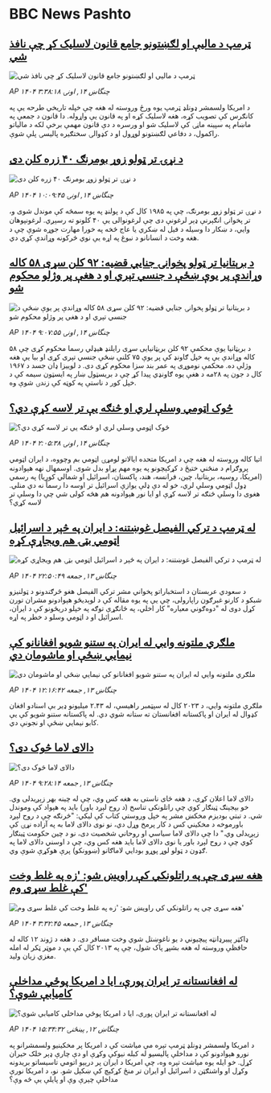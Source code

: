 # BBC News Pashto## [ټرمپ د مالیې او لګښتونو جامع قانون لاسلیک کړ چې نافذ شي](https://www.bbc.com/pashto/articles/cly805y0lxpo?at_campaign=githubrss)![ټرمپ د مالیې او لګښتونو جامع قانون لاسلیک کړ چې نافذ شي](https://ichef.bbci.co.uk/ace/ws/240/cpsprodpb/dc94/live/c5a9c3c0-5948-11f0-960d-e9f1088a89fe.jpg)_AP ۱۴۰۴ چنگاښ ۱۴, اونۍ ۳:۳۸:۱۸_د امریکا ولسمشر ډونلډ ټرمپ یوه ورځ وروسته له هغه چې خپله تاریخي طرحه یې په کانګرس کې تصویب کړه، هغه لاسلیک کړه او په قانون یې واړوله. دا قانون د جمعې په ماښام په سپینه ماڼۍ کې لاسلیک شو او ورسره د دې قانون مهمې برخې لکه د مالیاتو راکمول، د دفاعي لګښتونو لوړول او د کډوالۍ سختګیره پالیسۍ پلې شوې.## [د نړۍ تر ټولو زوړ بومرنګ ۴۰ زره کلن دی](https://www.bbc.com/pashto/articles/cx2nnky1010o?at_campaign=githubrss)![د نړۍ تر ټولو زوړ بومرنګ ۴۰ زره کلن دی](https://ichef.bbci.co.uk/ace/ws/240/cpsprodpb/4ff2/live/fece8120-5689-11f0-960d-e9f1088a89fe.png)_AP ۱۴۰۴ چنگاښ ۱۴, اونۍ ۱۰:۰۹:۴۵_د نړۍ تر ټولو زوړ بومرنګ، چې په ۱۹۸۵ کال کې د پولنډ په یوه سمڅه کې موندل شوی و، تر پخوانۍ انګېرنې ډېر لرغونې دی چې لرغونوالی یې ۴۰ کلونو ته رسېږي.
لرغونپوهان وايي، د ښکار دا وسیله د فیل له ښکري یا عاج څخه په خورا مهارت جوړه شوې چې د هغه وخت د انسانانو د نبوغ په اړه یې نوي څرکونه وړاندې کړي دي.## [د برېتانیا تر ټولو پخوانۍ جنايي قضیه: ۹۲ کلن سړی ۵۸ کاله وړاندې پر یوې ښځې د جنسي تېري او د هغې پر وژلو محکوم شو](https://www.bbc.com/pashto/articles/c628n24z51no?at_campaign=githubrss)![د برېتانیا تر ټولو پخوانۍ جنايي قضیه: ۹۲ کلن سړی ۵۸ کاله وړاندې پر یوې ښځې د جنسي تېري او د هغې پر وژلو محکوم شو](https://ichef.bbci.co.uk/ace/ws/240/cpsprodpb/dabd/live/a08509c0-581b-11f0-9074-8989d8c97d87.jpg)_AP ۱۴۰۴ چنگاښ ۱۴, اونۍ ۹:۰۷:۵۵_د بریټانیا یوې محکمې  ۹۲ کلن بریټانیایی سړی رایلنډ هیډلي رسما محکوم کړی چې ۵۸ کاله وړاندې یې په خپل ګاونډ کې پر یوې ۷۵ کلنې ښځې جنسي تېری کړی او بیا یې هغه وژلې ده. محکمې نوموړی په عمر بند سزا محکوم کړی دی. 
د لوییزا ډان جسد د ۱۹۶۷ کال د جون په ۲۸مه د هغې یوه ګاونډي پیدا کړ چې د بریسټول ښار په ایسټون سیمه کې د خپل کور د ناستې په کوټه کې زندۍ شوې وه.## [څوک اټومي وسلې لري او څنګه یې تر لاسه کړې دي؟](https://www.bbc.com/pashto/articles/clyn17qlpwwo?at_campaign=githubrss)![څوک اټومي وسلې لري او څنګه یې تر لاسه کړې دي؟](https://ichef.bbci.co.uk/ace/ws/240/cpsprodpb/b755/live/66e97930-592e-11f0-b5c5-012c5796682d.jpg)_AP ۱۴۰۴ چنگاښ ۱۴, اونۍ ۲:۰۵:۳۸_اتیا کاله وروسته له هغه چې د امریکا متحده ایالاتو لومړۍ اټومي بم وچووه، د ایران اټومي پروګرام د منځني ختیځ د کړکېچونو په یوه مهم پړاو بدل شوی. اوسمهال نهه هېوادونه (امریکا، روسیه، بریتانیا، چین، فرانسه، هند، پاکستان، اسرائیل او شمالي کوریا) په رسمي ډول اټومي وسلې لري، خو له دې ډلې یوازې اسرائیل تر اوسه دا رسماً نه دي منلي. هغوی دا وسلې څنګه تر لاسه کړې او ایا نور هېوادونه هم هڅه کولی شي چې دا وسلې تر لاسه کړي؟## [له ټرمپ د ترکي الفیصل غوښتنه: د ایران په څېر د اسرائیل اټومي بټۍ هم ویجاړې کړه](https://www.bbc.com/pashto/articles/c9qxn395vdwo?at_campaign=githubrss)![له ټرمپ د ترکي الفیصل غوښتنه: د ایران په څېر د اسرائیل اټومي بټۍ هم ویجاړې کړه](https://ichef.bbci.co.uk/ace/ws/240/cpsprodpb/7d97/live/167e3100-592b-11f0-b5c5-012c5796682d.jpg)_AP ۱۴۰۴ چنگاښ ۱۳, جمعه ۲۲:۵۰:۴۹_د سعودي عربستان د استخباراتو پخواني مشر ترکي الفيصل هغو څرګندونو د ټولنیزو شبکو د کارنو غبرګون راپارولی، چې یې په یوه مقاله کې د لوېدیځو هېوادونو مشران تورن کړل دوی له "دوه‌ګوني معیاره" کار اخلي، په ځانګړې توګه په خپلو دریځونو کې د ایران، اسرائیل او د اټومي وسلو د خطر په اړه.## [ملګري ملتونه وايي له ایران په ستنو شویو افغانانو کې نیمايي ښځې او ماشومان دي](https://www.bbc.com/pashto/articles/c4g299nx44do?at_campaign=githubrss)![ملګري ملتونه وايي له ایران په ستنو شویو افغانانو کې نیمايي ښځې او ماشومان دي](https://ichef.bbci.co.uk/ace/ws/240/cpsprodpb/5e79/live/be668630-58cf-11f0-9074-8989d8c97d87.jpg)_AP ۱۴۰۴ چنگاښ ۱۳, جمعه ۱۲:۱۶:۴۲_ملګري ملتونه وايي، د ۲۰۲۳ کال له سپټمبر راهیسې، له ۲.۴۳ میلیونو ډیر بې اسنادو افغان کډوال له ایران او پاکستانه افغانستان ته ستانه شوي دي. له پاکستانه ستنو شویو کې یې کابو نیمایي ښځې او نجونې دي.## [دالای لاما څوک دی؟](https://www.bbc.com/pashto/articles/c20r66z5g3go?at_campaign=githubrss)![دالای لاما څوک دی؟](https://ichef.bbci.co.uk/ace/ws/240/cpsprodpb/d15f/live/b8546160-5760-11f0-960d-e9f1088a89fe.jpg)_AP ۱۴۰۴ چنگاښ ۱۳, جمعه ۹:۲۸:۱۴_دالای لاما اعلان کړی، د هغه ځای ناستی به هغه کس وي، چې له چینه بهر زېږیدلی وي. خو بېجېنګ ټینګار کوي چې راتلونکی تناسخ (د روح لېږد باور) باید په هېواد کې وموندل شي.
د تبتي بودیزم مخکښ مشر په خپل وروستي کتاب کې لیکي: "څرنګه چې د روح لېږد باورموخه د مخکیني کس د کار پرمخ وړل دي، نو نوی دالای لاما به په آزاده نړۍ کې زېږیدلی وي." 
دا چې دالای لاما سیاسي او روحاني شخصیت دی، نو د چین حکومت ټینګار کوي چې د روح لېږد باور یا نوی دالای لاما باید هغه کس وي، چې د اوسني دالای لاما په ګډون د ټولو لوړ پوړو بودايي لاماګانو (ښوونکو) پرې هوکړې شوې وي.## [هغه سړی چې په راتلونکي کې راویښ شو: 'زه په غلط وخت کې غلط سړی وم'](https://www.bbc.com/pashto/articles/clyzdx1x4vxo?at_campaign=githubrss)![هغه سړی چې په راتلونکي کې راویښ شو: 'زه په غلط وخت کې غلط سړی وم'](https://ichef.bbci.co.uk/ace/ws/240/cpsprodpb/7f90/live/19f1c640-5862-11f0-960d-e9f1088a89fe.jpg)_AP ۱۴۰۴ چنگاښ ۱۳, جمعه ۳:۳۲:۴۵_ډاکټر پییرډانټه پیچیوني د یو ناغوښتل شوي وخت مسافر دی. د هغه د ژوند ۱۲ کاله له حافظې وروسته له هغه بشپړ پاک شول، چې په ۲۰۱۳ کال کې یې د موټر ټکر له امله مغزي زیان ولید.## [له افغانستانه تر ایران پورې، ایا د امریکا پوځي مداخلې کامیابې شوې؟](https://www.bbc.com/pashto/articles/cgrx9rnrp10o?at_campaign=githubrss)![له افغانستانه تر ایران پورې، ایا د امریکا پوځي مداخلې کامیابې شوې؟](https://ichef.bbci.co.uk/ace/ws/240/cpsprodpb/35bb/live/f7633d80-52c0-11f0-a7f9-535e61820543.jpg)_AP ۱۴۰۴ چنگاښ ۱۲, پينځنۍ ۱۵:۳۴:۳۲_د امریکا ولسمشر ډونلډ ټرمپ تېره مې میاشت کې د امریکا پر مخکینیو ولسمشرانو په نورو هېوادونو کې د مداخلې پالیسیو له کبله نیوکې وکړې او دې چارې ډېر خلک حیران کړل. خو ایله یوه میاشت تېره وه، چې امریکا د ایران پر درېیو اتومي تاسیساتو بریدونه وکړل او واشنګټن د اسرائیل او ایران تر منځ کړکېچ کې ښکېل شو. نو، د امریکا نورې مداخلې چېرې وې او پایلې یې څه وې؟